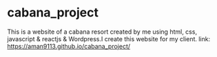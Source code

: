 # cabana_project
This is a website of a cabana resort created by me using html, css, javascript & reactjs & Wordpress.I create this website for my client. 
link:
https://aman9113.github.io/cabana_project/
